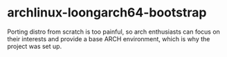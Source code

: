# archlinux-loongarch64-bootstrap
Porting distro from scratch is too painful, so arch enthusiasts can focus on their interests and provide a base ARCH environment, which is why the project was set up.
